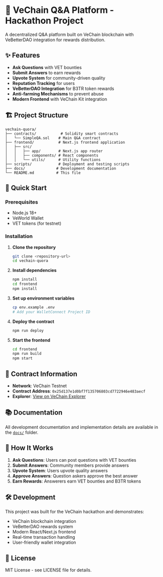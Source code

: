 # 🚀 VeChain Q&A Platform - Hackathon Project

A decentralized Q&A platform built on VeChain blockchain with VeBetterDAO integration for rewards distribution.

## ✨ Features

- **Ask Questions** with VET bounties
- **Submit Answers** to earn rewards  
- **Upvote System** for community-driven quality
- **Reputation Tracking** for users
- **VeBetterDAO Integration** for B3TR token rewards
- **Anti-farming Mechanisms** to prevent abuse
- **Modern Frontend** with VeChain Kit integration

## 🏗️ Project Structure

```
vechain-quora/
├── contracts/           # Solidity smart contracts
│   └── SimpleQA.sol    # Main Q&A contract
├── frontend/           # Next.js frontend application
│   ├── src/
│   │   ├── app/        # Next.js app router
│   │   ├── components/ # React components
│   │   └── utils/      # Utility functions
├── scripts/            # Deployment and testing scripts
├── docs/              # Development documentation
└── README.md          # This file
```

## 🚀 Quick Start

### Prerequisites
- Node.js 18+
- VeWorld Wallet
- VET tokens (for testnet)

### Installation

1. **Clone the repository**
   ```bash
   git clone <repository-url>
   cd vechain-quora
   ```

2. **Install dependencies**
   ```bash
   npm install
   cd frontend
   npm install
   ```

3. **Set up environment variables**
   ```bash
   cp env.example .env
   # Add your WalletConnect Project ID
   ```

4. **Deploy the contract**
   ```bash
   npm run deploy
   ```

5. **Start the frontend**
   ```bash
   cd frontend
   npm run build
   npm start
   ```

## 🔗 Contract Information

- **Network**: VeChain Testnet
- **Contract Address**: `0x25d137e1d0bf7f135706803cd7722946e483aecf`
- **Explorer**: [View on VeChain Explorer](https://explore-testnet.vechain.org/transactions/0x25d137e1d0bf7f135706803cd7722946e483aecf)

## 📚 Documentation

All development documentation and implementation details are available in the [`docs/`](./docs/) folder.

## 🎯 How It Works

1. **Ask Questions**: Users can post questions with VET bounties
2. **Submit Answers**: Community members provide answers
3. **Upvote System**: Users upvote quality answers
4. **Approve Answers**: Question askers approve the best answer
5. **Earn Rewards**: Answerers earn VET bounties and B3TR tokens

## 🛠️ Development

This project was built for the VeChain hackathon and demonstrates:
- VeChain blockchain integration
- VeBetterDAO rewards system
- Modern React/Next.js frontend
- Real-time transaction handling
- User-friendly wallet integration

## 📄 License

MIT License - see LICENSE file for details.
